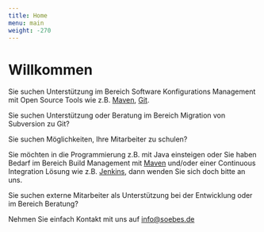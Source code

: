 ```yaml
---
title: Home
menu: main
weight: -270
---
```

Willkommen
==========
Sie suchen Unterstützung im Bereich Software Konfigurations Management mit Open
Source Tools wie z.B. [Maven][maven], [Git][git].

Sie suchen Unterstützung oder Beratung im Bereich Migration 
von Subversion zu Git?

Sie suchen Möglichkeiten, Ihre Mitarbeiter zu schulen?

Sie möchten in die Programmierung z.B. mit Java einsteigen oder Sie haben
Bedarf im Bereich Build Management mit [Maven][maven] und/oder 
einer Continuous Integration Lösung wie z.B. [Jenkins][jenkins], dann wenden Sie sich doch bitte an uns.

Sie suchen externe Mitarbeiter als Unterstützung bei der Entwicklung oder im
Bereich Beratung?

Nehmen Sie einfach Kontakt mit uns auf [info@soebes.de](mailto:info@soebes.de) 


[svn]: https://subversion.apache.org/
[maven]: https://maven.apache.org/
[git]: https://git-scm.com/
[maven]: https://maven.apache.org/
[jenkins]: https://jenkins.io/
[email]: info@soebes.de
